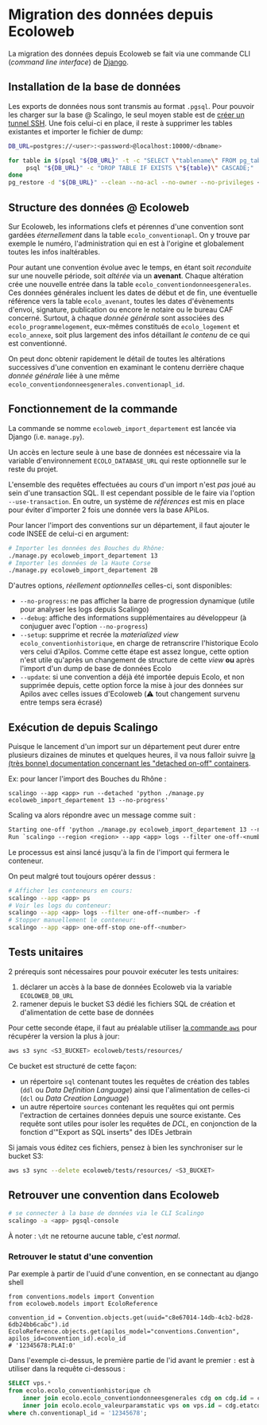 # Migration des données depuis Ecoloweb

La migration des données depuis Ecoloweb se fait via une commande CLI (_command line interface_) de [Django](https://docs.djangoproject.com/fr/4.1/howto/custom-management-commands/).

## Installation de la base de données

Les exports de données nous sont transmis au format `.pgsql`. Pour pouvoir les charger
sur la base @ Scalingo, le seul moyen stable est de [créer un tunnel SSH](https://doc.scalingo.com/platform/databases/access#encrypted-tunnel).
Une fois celui-ci en place, il reste à supprimer les tables existantes et importer
le fichier de dump:

```bash
DB_URL=postgres://<user>:<password>@localhost:10000/<dbname>

for table in $(psql "${DB_URL}" -t -c "SELECT \"tablename\" FROM pg_tables WHERE schemaname='ecolo'"); do
     psql "${DB_URL}" -c "DROP TABLE IF EXISTS \"${table}\" CASCADE;"
done
pg_restore -d "${DB_URL}" --clean --no-acl --no-owner --no-privileges <fichier_dump>.pgsql
```

## Structure des données @ Ecoloweb

Sur Ecoloweb, les informations clefs et pérennes d'une convention sont gardées _éternellement_ dans la table `ecolo_conventionapl`.
On y trouve par exemple le numéro, l'administration qui en est à l'origine et globalement toutes les infos inaltérables.

Pour autant une convention évolue avec le temps, en étant soit _reconduite_ sur une nouvelle période, soit _altérée_ via
un **avenant**. Chaque altération crée une nouvelle entrée dans la table `ecolo_conventiondonneesgenerales`. Ces données
générales incluent les dates de début et de fin, une éventuelle référence vers la table `ecolo_avenant`, toutes les
dates d'évènements d'envoi, signature, publication ou encore le notaire ou le bureau CAF concerné. Surtout, à chaque
_donnée générale_ sont associées des `ecolo_programmelogement`, eux-mêmes constitués de `ecolo_logement` et `ecolo_annexe`,
soit plus largement des infos détaillant _le contenu_ de ce qui est conventionné.

On peut donc obtenir rapidement le détail de toutes les altérations successives d'une convention en examinant le contenu
derrière chaque _donnée générale_ liée à une même `ecolo_conventiondonneesgenerales.conventionapl_id`.

## Fonctionnement de la commande

La commande se nomme `ecoloweb_import_departement` est lancée via Django (i.e. `manage.py`).

Un accès en lecture seule à une base de données est nécessaire via la variable d'environnement `ECOLO_DATABASE_URL` qui
reste optionnelle sur le reste du projet.

L'ensemble des requêtes effectuées au cours d'un import n'est _pas_ joué au sein d'une transaction SQL. Il est cependant
possible de le faire via l'option `--use-transaction`. En outre, un système de _références_ est mis en place pour éviter
d'importer 2 fois une donnée vers la base APiLos.

Pour lancer l'import des conventions sur un département, il faut ajouter le code INSEE de celui-ci en argument:

```bash
# Importer les données des Bouches du Rhône:
./manage.py ecoloweb_import_departement 13
# Importer les données de la Haute Corse
./manage.py ecoloweb_import_departement 2B
```

D'autres options, _réellement optionnelles_ celles-ci, sont disponibles:
* `--no-progress`: ne pas afficher la barre de progression dynamique (utile pour analyser les logs depuis Scalingo)
* `--debug`: affiche des informations supplémentaires au développeur (à conjuguer avec l'option `--no-progress`)
* `--setup`: supprime et recrée la _materialized view_ `ecolo_conventionhistorique`, en charge
de retranscrire l'historique Ecolo vers celui d'Apilos. Comme cette étape est assez longue, cette
option n'est utile qu'après un changement de structure de cette _view_ **ou** après l'import d'un
dump de base de données Ecolo
* `--update`: si une convention a déjà été importée depuis Ecolo, et non supprimée depuis, cette option
force la mise à jour des données sur Apilos avec celles issues d'Ecoloweb (⚠️ tout changement survenu entre
temps sera écrasé)

## Exécution de depuis Scalingo

Puisque le lancement d'un import sur un département peut durer entre plusieurs dizaines de minutes et quelques heures, il
va nous falloir suivre [la (très bonne) documentation concernant les "detached on-off" containers](https://doc.scalingo.com/platform/app/tasks).

Ex: pour lancer l'import des Bouches du Rhône :

```
scalingo --app <app> run --detached 'python ./manage.py ecoloweb_import_departement 13 --no-progress'
```

Scaling va alors répondre avec un message comme suit :

```txt
Starting one-off 'python ./manage.py ecoloweb_import_departement 13 --no-progress' for app '<app>'.
Run `scalingo --region <region> --app <app> logs --filter one-off-<number>` to get the output
```

Le processus est ainsi lancé jusqu'à la fin de l'import qui fermera le conteneur.

On peut malgré tout toujours opérer dessus :

```bash
# Afficher les conteneurs en cours:
scalingo --app <app> ps
# Voir les logs du conteneur:
scalingo --app <app> logs --filter one-off-<number> -f
# Stopper manuellement le conteneur:
scalingo --app <app> one-off-stop one-off-<number>
```

## Tests unitaires

2 prérequis sont nécessaires pour pouvoir exécuter les tests unitaires:
1. déclarer un accès à la base de données Ecoloweb via la variable `ECOLOWEB_DB_URL`
2. ramener depuis le bucket S3 dédié les fichiers SQL de création et d'alimentation de cette base de données

Pour cette seconde étape, il faut au préalable utiliser [la commande `aws`](https://aws.amazon.com/fr/cli/) pour récupérer
la version la plus à jour:

```bash
aws s3 sync <S3_BUCKET> ecoloweb/tests/resources/
```

Ce bucket est structuré de cette façon:
* un répertoire `sql` contenant toutes les requêtes de création des tables (`ddl` ou _Data Definition Language_) ainsi
que l'alimentation de celles-ci (`dcl` ou _Data Creation Language_)
* un autre répertoire `sources` contenant les requêtes qui ont permis l'extraction de certaines données depuis une source
existante. Ces requête sont utiles pour isoler les requêtes de _DCL_, en conjonction de la fonction d'"Export as SQL inserts"
des IDEs Jetbrain

Si jamais vous éditez ces fichiers, pensez à bien les synchroniser sur le bucket S3:

```bash
aws s3 sync --delete ecoloweb/tests/resources/ <S3_BUCKET>
```

## Retrouver une convention dans Ecoloweb

```sh
# se connecter à la base de données via le CLI Scalingo
scalingo -a <app> pgsql-console
```

À noter : `\dt` ne retourne aucune table, c'est *normal*.


### Retrouver le statut d'une convention

Par exemple à partir de l'uuid d'une convention, en se connectant au django shell
```shell
from conventions.models import Convention
from ecoloweb.models import EcoloReference

convention_id = Convention.objects.get(uuid="c8e67014-14db-4cb2-bd28-6db24bb6cabc").id
EcoloReference.objects.get(apilos_model="conventions.Convention", apilos_id=convention_id).ecolo_id
# '12345678:PLAI:0'
```

Dans l'exemple ci-dessus, le première partie de l'id avant le premier `:` est à utiliser dans la requête ci-dessous :
```sql
SELECT vps.*
from ecolo.ecolo_conventionhistorique ch
    inner join ecolo.ecolo_conventiondonneesgenerales cdg on cdg.id = ch.conventiondonneesgenerales_id
    inner join ecolo.ecolo_valeurparamstatic vps on vps.id = cdg.etatconvention_id
where ch.conventionapl_id = '12345678';

```
